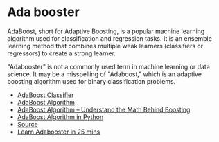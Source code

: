 # Ada booster

AdaBoost, short for Adaptive Boosting, is a popular machine learning algorithm used for classification and regression tasks. It is an ensemble learning method that combines multiple weak learners (classifiers or regressors) to create a strong learner.

"Adabooster" is not a commonly used term in machine learning or data science. It may be a misspelling of "Adaboost," which is an adaptive boosting algorithm used for binary classification problems.

- [AdaBoost Classifier](https://scikit-learn.org/stable/modules/generated/sklearn.ensemble.AdaBoostClassifier.html)
- [AdaBoost Algorithm](https://www.geeksforgeeks.org/boosting-in-machine-learning-boosting-and-adaboost/)
- [AdaBoost Algorithm – Understand the Math Behind Boosting](https://www.machinelearningplus.com/machine-learning/ensemble-methods/adaboost-algorithm/)
- [AdaBoost Algorithm in Python](https://towardsdatascience.com/understanding-adaboost-2f94f22d5bfe)
- [Source](https://github.com/nathanntg/adaboost)
- [Learn Adabooster in 25 mins](https://youtu.be/kho6oANGu_A)
